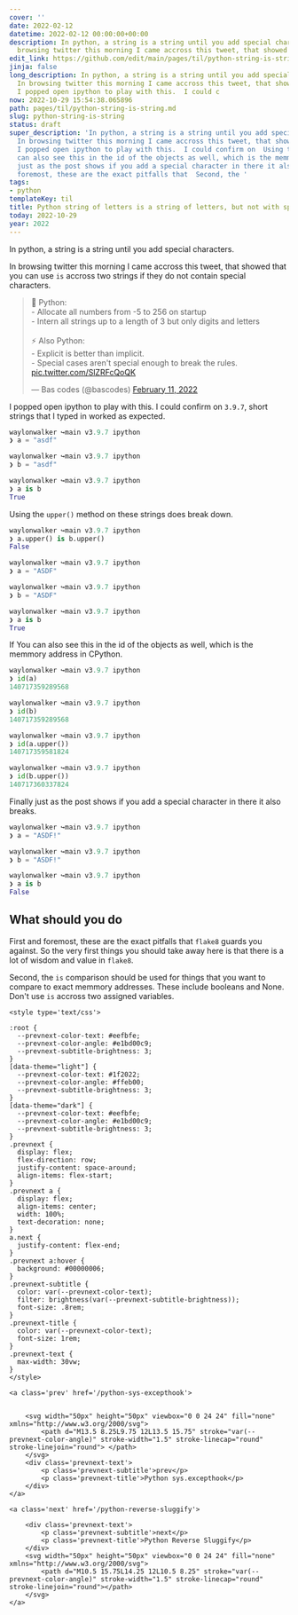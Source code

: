 ```yaml
---
cover: ''
date: 2022-02-12
datetime: 2022-02-12 00:00:00+00:00
description: In python, a string is a string until you add special characters. In
  browsing twitter this morning I came accross this tweet, that showed that https://twitter.c
edit_link: https://github.com/edit/main/pages/til/python-string-is-string.md
jinja: false
long_description: In python, a string is a string until you add special characters.
  In browsing twitter this morning I came accross this tweet, that showed that https://twitter.com/bascodes/status/1492147596688871424
  I popped open ipython to play with this.  I could c
now: 2022-10-29 15:54:38.065896
path: pages/til/python-string-is-string.md
slug: python-string-is-string
status: draft
super_description: 'In python, a string is a string until you add special characters.
  In browsing twitter this morning I came accross this tweet, that showed that https://twitter.com/bascodes/status/1492147596688871424
  I popped open ipython to play with this.  I could confirm on  Using the  If You
  can also see this in the id of the objects as well, which is the memmory Finally
  just as the post shows if you add a special character in there it also First and
  foremost, these are the exact pitfalls that  Second, the '
tags:
- python
templateKey: til
title: Python string of letters is a string of letters, but not with special
today: 2022-10-29
year: 2022
---
```


In python, a string is a string until you add special characters.

In browsing twitter this morning I came accross this tweet, that showed that
you can use `is` accross two strings if they do not contain special characters.

<blockquote class="twitter-tweet"><p lang="en" dir="ltr">🐍 Python:<br>- Allocate all numbers from -5 to 256 on startup<br>- Intern all strings up to a length of 3 but only digits and letters<br><br>⚡️ Also Python:<br>- Explicit is better than implicit.<br>- Special cases aren&#39;t special enough to break the rules. <a href="https://t.co/SlZRFcQoQK">pic.twitter.com/SlZRFcQoQK</a></p>&mdash; Bas codes (@bascodes) <a href="https://twitter.com/bascodes/status/1492147596688871424?ref_src=twsrc%5Etfw">February 11, 2022</a></blockquote>
<script async src="https://platform.twitter.com/widgets.js" charset="utf-8"></script>


I popped open ipython to play with this.  I could confirm on `3.9.7`, short
strings that I typed in worked as expected.

``` python
waylonwalker ↪main v3.9.7 ipython
❯ a = "asdf"

waylonwalker ↪main v3.9.7 ipython
❯ b = "asdf"

waylonwalker ↪main v3.9.7 ipython
❯ a is b
True
```

Using the `upper()` method on these strings does break down.

``` python
waylonwalker ↪main v3.9.7 ipython
❯ a.upper() is b.upper()
False

waylonwalker ↪main v3.9.7 ipython
❯ a = "ASDF"

waylonwalker ↪main v3.9.7 ipython
❯ b = "ASDF"

waylonwalker ↪main v3.9.7 ipython
❯ a is b
True
```

If You can also see this in the id of the objects as well, which is the memmory
address in CPython.

``` python
waylonwalker ↪main v3.9.7 ipython
❯ id(a)
140717359289568

waylonwalker ↪main v3.9.7 ipython
❯ id(b)
140717359289568

waylonwalker ↪main v3.9.7 ipython
❯ id(a.upper())
140717359581824

waylonwalker ↪main v3.9.7 ipython
❯ id(b.upper())
140717360337824
```

Finally just as the post shows if you add a special character in there it also
breaks.

``` python
waylonwalker ↪main v3.9.7 ipython
❯ a = "ASDF!"

waylonwalker ↪main v3.9.7 ipython
❯ b = "ASDF!"

waylonwalker ↪main v3.9.7 ipython
❯ a is b
False
```

## What should you do

First and foremost, these are the exact pitfalls that `flake8` guards you
against.  So the very first things you should take away here is that there is a
lot of wisdom and value in `flake8`.

Second, the `is` comparison should be used for things that you want to compare
to exact memmory addresses.  These include booleans and None.  Don't use `is`
accross two assigned variables.
<div class='prevnext'>

    <style type='text/css'>

    :root {
      --prevnext-color-text: #eefbfe;
      --prevnext-color-angle: #e1bd00c9;
      --prevnext-subtitle-brightness: 3;
    }
    [data-theme="light"] {
      --prevnext-color-text: #1f2022;
      --prevnext-color-angle: #ffeb00;
      --prevnext-subtitle-brightness: 3;
    }
    [data-theme="dark"] {
      --prevnext-color-text: #eefbfe;
      --prevnext-color-angle: #e1bd00c9;
      --prevnext-subtitle-brightness: 3;
    }
    .prevnext {
      display: flex;
      flex-direction: row;
      justify-content: space-around;
      align-items: flex-start;
    }
    .prevnext a {
      display: flex;
      align-items: center;
      width: 100%;
      text-decoration: none;
    }
    a.next {
      justify-content: flex-end;
    }
    .prevnext a:hover {
      background: #00000006;
    }
    .prevnext-subtitle {
      color: var(--prevnext-color-text);
      filter: brightness(var(--prevnext-subtitle-brightness));
      font-size: .8rem;
    }
    .prevnext-title {
      color: var(--prevnext-color-text);
      font-size: 1rem;
    }
    .prevnext-text {
      max-width: 30vw;
    }
    </style>
    
    <a class='prev' href='/python-sys-excepthook'>
    

        <svg width="50px" height="50px" viewbox="0 0 24 24" fill="none" xmlns="http://www.w3.org/2000/svg">
            <path d="M13.5 8.25L9.75 12L13.5 15.75" stroke="var(--prevnext-color-angle)" stroke-width="1.5" stroke-linecap="round" stroke-linejoin="round"> </path>
        </svg>
        <div class='prevnext-text'>
            <p class='prevnext-subtitle'>prev</p>
            <p class='prevnext-title'>Python sys.excepthook</p>
        </div>
    </a>
    
    <a class='next' href='/python-reverse-sluggify'>
    
        <div class='prevnext-text'>
            <p class='prevnext-subtitle'>next</p>
            <p class='prevnext-title'>Python Reverse Sluggify</p>
        </div>
        <svg width="50px" height="50px" viewbox="0 0 24 24" fill="none" xmlns="http://www.w3.org/2000/svg">
            <path d="M10.5 15.75L14.25 12L10.5 8.25" stroke="var(--prevnext-color-angle)" stroke-width="1.5" stroke-linecap="round" stroke-linejoin="round"></path>
        </svg>
    </a>
  </div>